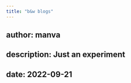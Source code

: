 ```yaml
---
title: "b&w blogs"
---
```

author: manva
---
description: Just an experiment
---
date: 2022-09-21
---
